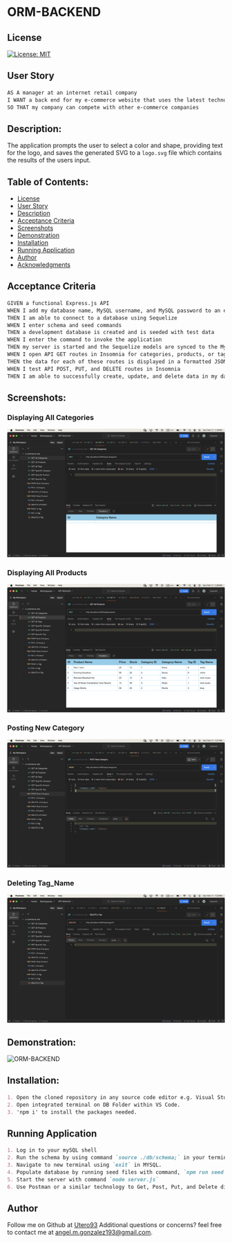# ORM-BACKEND

## License

[![License: MIT](https://img.shields.io/badge/License-MIT-yellow.svg)](https://opensource.org/licenses/MIT)

## User Story
```md
AS A manager at an internet retail company
I WANT a back end for my e-commerce website that uses the latest technologies
SO THAT my company can compete with other e-commerce companies
```

## Description:
The application prompts the user to select a color and shape, providing text for the logo, and saves the generated SVG to a `logo.svg` file which contains the results of the users input. 

## Table of Contents:

- [License](#License)
- [User Story](#User-Story)
- [Description](#Description)
- [Acceptance Criteria](#Acceptance-Criteria)
- [Screenshots](#Screenshots)
- [Demonstration](#Demonstration)
- [Installation](#Installation)
- [Running Application](#running-application)
- [Author](#Author)
- [Acknowledgments](#Acknowledgments)


## Acceptance Criteria
```md
GIVEN a functional Express.js API
WHEN I add my database name, MySQL username, and MySQL password to an environment variable file
THEN I am able to connect to a database using Sequelize
WHEN I enter schema and seed commands
THEN a development database is created and is seeded with test data
WHEN I enter the command to invoke the application
THEN my server is started and the Sequelize models are synced to the MySQL database
WHEN I open API GET routes in Insomnia for categories, products, or tags
THEN the data for each of these routes is displayed in a formatted JSON
WHEN I test API POST, PUT, and DELETE routes in Insomnia
THEN I am able to successfully create, update, and delete data in my database
```

## Screenshots:

### Displaying All Categories
![POSTMAN 1](./public/GET-Categories.png)
### Displaying All Products 
![POSTMAN 2](./public/GET-Products.png)
### Posting New Category
![POSTMAN 3](./public/POST-Categories.png)
### Deleting Tag_Name 
![POSTMAN 4](./public/DELETE-Tag.png)


## Demonstration: 

![ORM-BACKEND](./public/ORM-Demo.gif)


## Installation:
```md
1. Open the cloned repository in any source code editor e.g. Visual Studio Code.
2. Open integrated terminal on DB Folder within VS Code.
3. 'npm i' to install the packages needed.
```

## Running Application
```md
1. Log in to your mySQL shell
2. Run the schema by using command `source ./db/schema;` in your terminal.
3. Navigate to new terminal using `exit` in MYSQL. 
4. Populate database by running seed files with command, `npm run seed`.
5. Start the server with command `node server.js`
6. Use Postman or a similar technology to Get, Post, Put, and Delete different Categories, Products, and Tags.
```

## Author

Follow me on Github at [Utero93](https://github.com/Utero93) Additional questions or concerns? feel free to contact me at angel.m.gonzalez193@gmail.com. 
